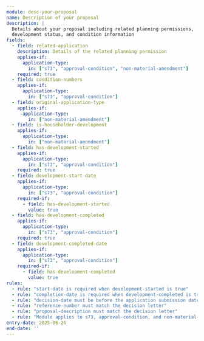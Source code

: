```yaml
---
module: desc-your-proposal
name: Description of your proposal
description: |
  Details about your proposal including related planning permissions, 
  development status, and condition information
fields:
  - field: related-application
    description: Details of the related planning permission
    applies-if:
      application-type:
        in: ["s73", "approval-condition", "non-material-amendment"]
    required: true
  - field: condition-numbers
    applies-if:
      application-type:
        in: ["s73", "approval-condition"]
  - field: original-application-type
    applies-if:
      application-type:
        in: ["non-material-amendment"]
  - field: is-householder-development
    applies-if:
      application-type:
        in: ["non-material-amendment"]
  - field: has-development-started
    applies-if:
      application-type:
        in: ["s73", "approval-condition"]
    required: true
  - field: development-start-date
    applies-if:
      application-type:
        in: ["s73", "approval-condition"]
    required-if:
      - field: has-development-started
        value: true
  - field: has-development-completed
    applies-if:
      application-type:
        in: ["s73", "approval-condition"]
    required: true
  - field: development-completed-date
    applies-if:
      application-type:
        in: ["s73", "approval-condition"]
    required-if:
      - field: has-development-completed
        value: true
rules:
  - rule: "start-date is required when development-started is true"
  - rule: "completion-date is required when development-completed is true"
  - rule: "decision-date must be before the application submission date"
  - rule: "reference-number must match the decision letter"
  - rule: "proposal-description must match the decision letter"
  - rule: "Module applies to s73, approval-condition, and non-material-amendment application types"
entry-date: 2025-06-26
end-date: ''
---
```

